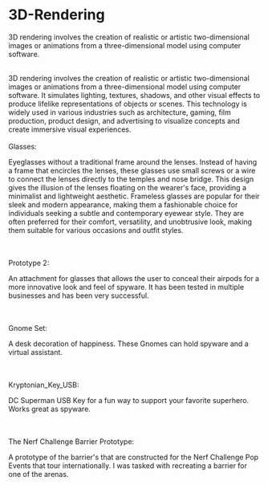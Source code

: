 # 3D-Rendering
3D rendering involves the creation of realistic or artistic two-dimensional images or animations from a three-dimensional model using computer software.

<br>
3D rendering involves the creation of realistic or artistic two-dimensional images or animations from a three-dimensional model using computer software. It simulates lighting, textures, shadows, and other visual effects to produce lifelike representations of objects or scenes. This technology is widely used in various industries such as architecture, gaming, film production, product design, and advertising to visualize concepts and create immersive visual experiences.
<br>


<br>
Glasses:
<br><p> Eyeglasses without a traditional frame around the lenses. Instead of having a frame that encircles the lenses, these glasses use small screws or a wire to connect the lenses directly to the temples and nose bridge. This design gives the illusion of the lenses floating on the wearer's face, providing a minimalist and lightweight aesthetic. Frameless glasses are popular for their sleek and modern appearance, making them a fashionable choice for individuals seeking a subtle and contemporary eyewear style. They are often preferred for their comfort, versatility, and unobtrusive look, making them suitable for various occasions and outfit styles. </p>
<br>

<br>
Prototype 2:
<br><p>An attachment for glasses that allows the user to conceal their airpods for a more innovative look and feel of spyware. It has been tested in multiple businesses and has been very successful.</p>
<br>

<br>
Gnome Set:
<br><p>A desk decoration of happiness. These Gnomes can hold spyware and a virtual assistant.</p>

<br>

<br>
Kryptonian_Key_USB:
<br><p>DC Superman USB Key for a fun way to support your favorite superhero. Works great as spyware.</p>
<br>

<br>
The Nerf Challenge Barrier Prototype:
<br><p>A prototype of the barrier's that are constructed for the Nerf Challenge Pop Events that tour internationally. I was tasked with recreating a barrier for one of the arenas.</p>
<br>
